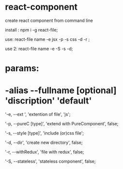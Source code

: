 # react-component
create react component from command line

 install : npm i -g react-file;

 use: react-file name -e jsx -p -s css -d -r ;

 use 2: react-file name -e -S -s -d;


# params:

# -alias --fullname <required> [optional] 'discription' 'default'

'-e, --ext <type>', 'extention of file', 'js';

'-p, --pureC [type]', 'extend with PureComponent', false;

'-s, --style [type]', 'include (or)css file';

'-d, --dir', 'create new directory', false;

'-r, --withRedux', 'file with redux', false;

'-S, --stateless', 'stateless component', false;

